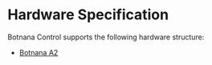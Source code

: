 # Hardware Specification

Botnana Control supports the following hardware structure:

* [Botnana A2](./botnana-a2.md)
